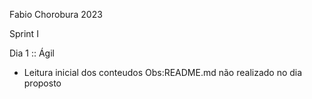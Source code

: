 Fabio Chorobura 2023

Sprint 	I

Dia 1 :: Ágil

- Leitura inicial dos conteudos 
  Obs:README.md não realizado no dia proposto
  



